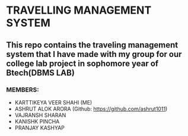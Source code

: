 # TRAVELLING MANAGEMENT SYSTEM
## This repo contains the traveling management system that I have made with my group for our college lab project in sophomore year of Btech(DBMS LAB) 
### MEMBERS: 
- KARTTIKEYA VEER SHAHI (ME)
- ASHRUT ALOK ARORA (Github: https://github.com/ashrut1011)
- VAJRANSH SHARAN
- KANISHK PINCHA 
- PRANJAY KASHYAP
    
    
